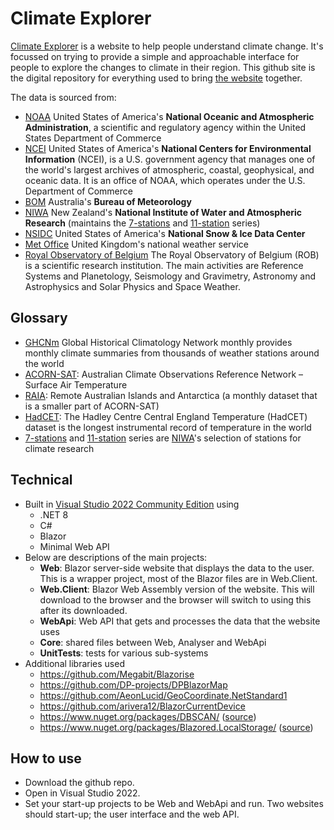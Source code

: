 # Climate Explorer

[Climate Explorer](https://www.climateexplorer.net/) is a website to help people understand climate change. It's focussed on trying to provide a simple and approachable interface for people to explore the changes to climate in their region. This github site is the digital repository for everything used to bring [the website](https://www.climateexplorer.net/) together.

The data is sourced from:

- [NOAA](https://www.noaa.gov/) United States of America's **National Oceanic and Atmospheric Administration**, a scientific and regulatory agency within the United States Department of Commerce
- [NCEI](https://www.ncei.noaa.gov/) United States of America's **National Centers for Environmental Information** (NCEI), is a U.S. government agency that manages one of the world's largest archives of atmospheric, coastal, geophysical, and oceanic data. It is an office of NOAA, which operates under the U.S. Department of Commerce
- [BOM](http://www.bom.gov.au/) Australia's **Bureau of Meteorology**
- [NIWA](https://niwa.co.nz/) New Zealand's **National Institute of Water and Atmospheric Research** (maintains the [7-stations](https://niwa.co.nz/seven-stations) and [11-station](https://niwa.co.nz/our-science/climate/information-and-resources/nz-temp-record/temperature-trends-from-raw-data) series)
- [NSIDC](https://nsidc.org/home) United States of America's **National Snow & Ice Data Center**
- [Met Office](https://www.metoffice.gov.uk/) United Kingdom's national weather service
- [Royal Observatory of Belgium](https://www.astro.oma.be/en/) The Royal Observatory of Belgium (ROB) is a scientific research institution. The main activities are Reference Systems and Planetology, Seismology and Gravimetry, Astronomy and Astrophysics and Solar Physics and Space Weather.

## Glossary
- [GHCNm](https://www.ncei.noaa.gov/products/land-based-station/global-historical-climatology-network-monthly) Global Historical Climatology Network monthly provides monthly climate summaries from thousands of weather stations around the world
- [ACORN-SAT](http://www.bom.gov.au/climate/data/acorn-sat/): Australian Climate Observations Reference Network – Surface Air Temperature
- [RAIA](http://www.bom.gov.au/climate/data/acorn-sat/#tabs=Data-and-networks): Remote Australian Islands and Antarctica (a monthly dataset that is a smaller part of ACORN-SAT)
- [HadCET](https://www.metoffice.gov.uk/hadobs/hadcet/index.html): The Hadley Centre Central England Temperature (HadCET) dataset is the longest instrumental record of temperature in the world
- [7-stations](https://niwa.co.nz/seven-stations) and [11-station](https://niwa.co.nz/our-science/climate/information-and-resources/nz-temp-record/temperature-trends-from-raw-data) series are [NIWA](https://niwa.co.nz/)'s selection of stations for climate research 

## Technical
- Built in [Visual Studio 2022 Community Edition](https://visualstudio.microsoft.com/vs/community/) using
  - .NET 8
  - C#
  - Blazor
  - Minimal Web API
- Below are descriptions of the main projects:
  - **Web**: Blazor server-side website that displays the data to the user. This is a wrapper project, most of the Blazor files are in Web.Client.
  - **Web.Client**: Blazor Web Assembly version of the website. This will download to the browser and the browser will switch to using this after its downloaded.
  - **WebApi**: Web API that gets and processes the data that the website uses
  - **Core**: shared files between Web, Analyser and WebApi
  - **UnitTests**: tests for various sub-systems
- Additional libraries used
  - https://github.com/Megabit/Blazorise
  - https://github.com/DP-projects/DPBlazorMap
  - https://github.com/AeonLucid/GeoCoordinate.NetStandard1
  - https://github.com/arivera12/BlazorCurrentDevice
  - https://www.nuget.org/packages/DBSCAN/ ([source](https://github.com/viceroypenguin/Dbscan))
  - https://www.nuget.org/packages/Blazored.LocalStorage/ ([source](https://github.com/Blazored/LocalStorage))

## How to use

- Download the github repo. 
- Open in Visual Studio 2022. 
- Set your start-up projects to be Web and WebApi and run. Two websites should start-up; the user interface and the web API.

